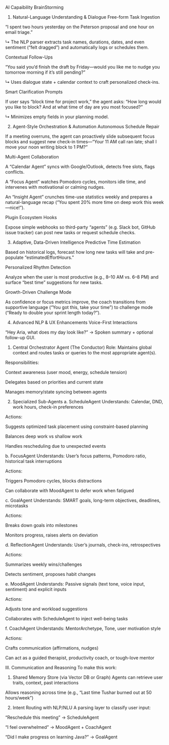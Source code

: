 AI Capaibility BrainStorming

1. Natural-Language Understanding & Dialogue
Free-form Task Ingestion

“I spent two hours yesterday on the Peterson proposal and one hour on email triage.”

↳ The NLP parser extracts task names, durations, dates, and even sentiment (“felt dragged”) and automatically logs or schedules them.

Contextual Follow-Ups

“You said you’d finish the draft by Friday—would you like me to nudge you tomorrow morning if it’s still pending?”

↳ Uses dialogue state + calendar context to craft personalized check-ins.

Smart Clarification Prompts

If user says “block time for project work,” the agent asks: “How long would you like to block? And at what time of day are you most focused?”

↳ Minimizes empty fields in your planning model.

2. Agent-Style Orchestration & Automation
Autonomous Schedule Repair

If a meeting overruns, the agent can proactively slide subsequent focus blocks and suggest new check-in times—“Your 11 AM call ran late; shall I move your noon writing block to 1 PM?”

Multi-Agent Collaboration

A “Calendar Agent” syncs with Google/Outlook, detects free slots, flags conflicts.

A “Focus Agent” watches Pomodoro cycles, monitors idle time, and intervenes with motivational or calming nudges.

An “Insight Agent” crunches time-use statistics weekly and prepares a natural-language recap (“You spent 20% more time on deep work this week—nice!”).

Plugin Ecosystem Hooks

Expose simple webhooks so third-party “agents” (e.g. Slack bot, GitHub issue tracker) can post new tasks or request schedule checks.

3. Adaptive, Data-Driven Intelligence
Predictive Time Estimation

Based on historical logs, forecast how long new tasks will take and pre-populate “estimatedEffortHours.”

Personalized Rhythm Detection

Analyze when the user is most productive (e.g., 8–10 AM vs. 6–8 PM) and surface “best time” suggestions for new tasks.

Growth-Driven Challenge Mode

As confidence or focus metrics improve, the coach transitions from supportive language (“You got this, take your time”) to challenge mode (“Ready to double your sprint length today?”).

4. Advanced NLP & UX Enhancements
Voice-First Interactions

“Hey Aria, what does my day look like?” → Spoken summary + optional follow-up GUI.



1. Central Orchestrator Agent (The Conductor)
Role: Maintains global context and routes tasks or queries to the most appropriate agent(s).

Responsibilities:

Context awareness (user mood, energy, schedule tension)

Delegates based on priorities and current state

Manages memory/state syncing between agents

2. Specialized Sub-Agents
a. ScheduleAgent
Understands: Calendar, DND, work hours, check-in preferences

Actions:

Suggests optimized task placement using constraint-based planning

Balances deep work vs shallow work

Handles rescheduling due to unexpected events

b. FocusAgent
Understands: User’s focus patterns, Pomodoro ratio, historical task interruptions

Actions:

Triggers Pomodoro cycles, blocks distractions

Can collaborate with MoodAgent to defer work when fatigued

c. GoalAgent
Understands: SMART goals, long-term objectives, deadlines, microtasks

Actions:

Breaks down goals into milestones

Monitors progress, raises alerts on deviation

d. ReflectionAgent
Understands: User’s journals, check-ins, retrospectives

Actions:

Summarizes weekly wins/challenges

Detects sentiment, proposes habit changes

e. MoodAgent
Understands: Passive signals (text tone, voice input, sentiment) and explicit inputs

Actions:

Adjusts tone and workload suggestions

Collaborates with ScheduleAgent to inject well-being tasks

f. CoachAgent
Understands: MentorArchetype, Tone, user motivation style

Actions:

Crafts communication (affirmations, nudges)

Can act as a guided therapist, productivity coach, or tough-love mentor

III. Communication and Reasoning
To make this work:

1. Shared Memory Store (via Vector DB or Graph)
Agents can retrieve user traits, context, past interactions

Allows reasoning across time (e.g., “Last time Tushar burned out at 50 hours/week”)

2. Intent Routing with NLP/NLU
A parsing layer to classify user input:

“Reschedule this meeting” → ScheduleAgent

“I feel overwhelmed” → MoodAgent + CoachAgent

“Did I make progress on learning Java?” → GoalAgent

